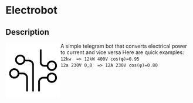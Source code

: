 # Electrobot
## Description

<img align="left" width="150" height="150" src="images/logo.png">

A simple telegram bot that converts electrical power to current and vice versa
Here are quick examples:
<br>```12kw  => 12kW 400V cos(φ)=0.95```
<br>```12a 230V 0,8  => 12A 230V cos(φ)=0.80```
